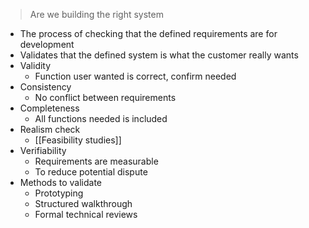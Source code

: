 > Are we building the right system
- The process of checking that the defined requirements are for development
- Validates that the defined system is what the customer really wants
- Validity
	- Function user wanted is correct, confirm needed
- Consistency
	- No conflict between requirements
- Completeness
	- All functions needed is included
- Realism check
	- [[Feasibility studies]]
- Verifiability
	- Requirements are measurable
	- To reduce potential dispute
- Methods to validate
	- Prototyping
	- Structured walkthrough 
	- Formal technical reviews